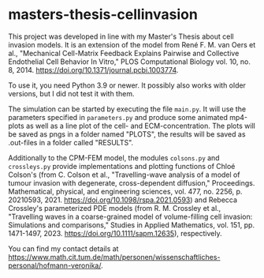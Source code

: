 # masters-thesis-cellinvasion

This project was developed in line with my Master's Thesis about cell invasion models. It is an extension of the model from René F. M. van Oers et al., "Mechanical Cell-Matrix Feedback Explains Pairwise and Collective Endothelial Cell Behavior In Vitro," PLOS Computational Biology vol. 10, no. 8, 2014. https://doi.org/10.1371/journal.pcbi.1003774.

To use it, you need Python 3.9 or newer. It possibly also works with older versions, but I did not test it with them.

The simulation can be started by executing the file `main.py`. It will use the parameters specified in `parameters.py` and produce some animated mp4-plots as well as a line plot of the cell- and ECM-concentration. The plots will be saved as pngs in a folder named "PLOTS", the results will be saved as .out-files in a folder called "RESULTS".

Additionally to the CPM-FEM model, the modules `colsons.py` and `crossleys.py` provide implementations and plotting functions of Chloé Colson's (from C. Colson et al., "Travelling-wave analysis of a model of tumour invasion with degenerate, cross-dependent diffusion," Proceedings. Mathematical, physical, and engineering sciences, vol. 477, no. 2256, p. 20210593, 2021. https://doi.org/10.1098/rspa.2021.0593) and Rebecca Crossley's parameterized PDE models (from R. M. Crossley et al., "Travelling waves in a coarse-grained model of volume-filling cell invasion: Simulations and comparisons," Studies in Applied Mathematics, vol. 151, pp. 1471-1497, 2023. https://doi.org/10.1111/sapm.12635), respectively.

You can find my contact details at https://www.math.cit.tum.de/math/personen/wissenschaftliches-personal/hofmann-veronika/.
